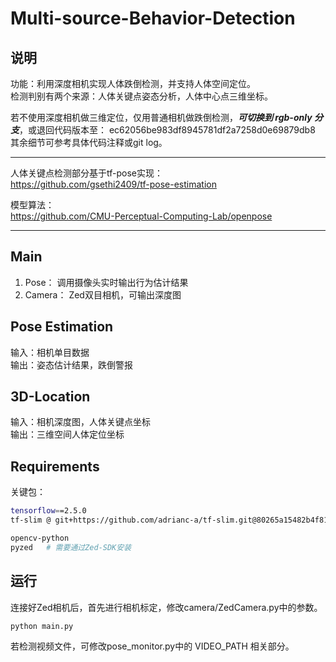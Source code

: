 # Multi-source-Behavior-Detection

## 说明
功能：利用深度相机实现人体跌倒检测，并支持人体空间定位。  
检测判别有两个来源：人体关键点姿态分析，人体中心点三维坐标。  

若不使用深度相机做三维定位，仅用普通相机做跌倒检测，***可切换到 rgb-only 分支***，或退回代码版本至： ec62056be983df8945781df2a7258d0e69879db8  
其余细节可参考具体代码注释或git log。

---

人体关键点检测部分基于tf-pose实现：  
https://github.com/gsethi2409/tf-pose-estimation    

模型算法：  
https://github.com/CMU-Perceptual-Computing-Lab/openpose  

---

## Main
1. Pose： 调用摄像头实时输出行为估计结果
2. Camera： Zed双目相机，可输出深度图

## Pose Estimation
输入：相机单目数据  
输出：姿态估计结果，跌倒警报


## 3D-Location
输入：相机深度图，人体关键点坐标  
输出：三维空间人体定位坐标

## Requirements
关键包：
```bash
tensorflow==2.5.0
tf-slim @ git+https://github.com/adrianc-a/tf-slim.git@80265a15482b4f81f162a344f13659a855cc5543

opencv-python
pyzed   # 需要通过Zed-SDK安装
```

## 运行

连接好Zed相机后，首先进行相机标定，修改camera/ZedCamera.py中的参数。  

```python
python main.py
```

若检测视频文件，可修改pose_monitor.py中的 VIDEO_PATH 相关部分。
